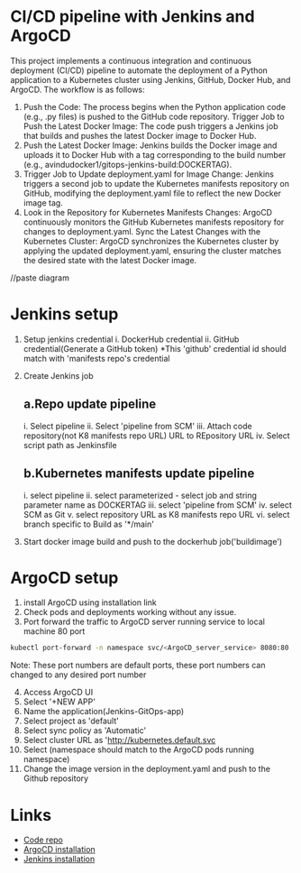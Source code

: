 # CI/CD pipeline with Jenkins and ArgoCD  
This project implements a continuous integration and continuous deployment (CI/CD) pipeline to automate the deployment of a Python application to a Kubernetes cluster using Jenkins, GitHub, Docker Hub, and ArgoCD. The workflow is as follows:

1. Push the Code: The process begins when the Python application code (e.g., .py files) is pushed to the GitHub code repository.
Trigger Job to Push the Latest Docker Image: The code push triggers a Jenkins job that builds and pushes the latest Docker image to Docker Hub.
2. Push the Latest Docker Image: Jenkins builds the Docker image and uploads it to Docker Hub with a tag corresponding to the build number (e.g., avindudocker1/gitops-jenkins-build:DOCKERTAG).
3. Trigger Job to Update deployment.yaml for Image Change: Jenkins triggers a second job to update the Kubernetes manifests repository on GitHub, modifying the deployment.yaml file to reflect the new Docker image tag.
4. Look in the Repository for Kubernetes Manifests Changes: ArgoCD continuously monitors the GitHub Kubernetes manifests repository for changes to deployment.yaml.
Sync the Latest Changes with the Kubernetes Cluster: ArgoCD synchronizes the Kubernetes cluster by applying the updated deployment.yaml, ensuring the cluster matches the desired state with the latest Docker image.

//paste diagram

# Jenkins setup

1. Setup jenkins credential
   i. DockerHub credential
   ii. GitHub credential(Generate a GitHub token) 
	*This 'github' credential id should match with 'manifests repo's credential

2. Create Jenkins job

   a.Repo update pipeline
   --------------------
   i. Select pipeline
   ii. Select 'pipeline from SCM'
   iii. Attach code repository(not K8 manifests repo URL) URL to REpository URL
   iv. Select script path as Jenkinsfile
  
   b.Kubernetes manifests update pipeline
   ------------------------------------
   i. select pipeline
   ii. select parameterized
       - select job and string parameter name as DOCKERTAG
   iii. select 'pipeline from SCM'
   iv. select SCM as Git
   v.  select repository URL as K8 manifests repo URL
   vi. select branch specific to Build as '*/main'    

3. Start docker image build and push to the dockerhub job('buildimage')

# ArgoCD setup
1. install ArgoCD using installation link
2. Check pods and deployments working without any issue.
3. Port forward the traffic to ArgoCD server running service to local machine 80 port
```bash
kubectl port-forward -n namespace svc/<ArgoCD_server_service> 8080:80
```
Note: These port numbers are default ports, these port numbers can changed to any desired port number

4. Access ArgoCD UI
5. Select '+NEW APP'
6. Name the application(Jenkins-GitOps-app)
7. Select project as 'default'
8. Select sync policy as 'Automatic'
9. Select cluster URL as 'http://kubernetes.default.svc
10. Select <namespace> (namespace should match to the ArgoCD pods running namespace)
11. Change the image version in the deployment.yaml and push to the Github repository

# Links

- [Code repo](https://github.com/GitAvi001/CI-CD-Jenkins-ArgoCD-KubernetesManifests)
- [ArgoCD installation](https://argo-cd.readthedocs.io/en/stable/getting_started/)
- [Jenkins installation](https://www.jenkins.io/doc/book/installing/)
